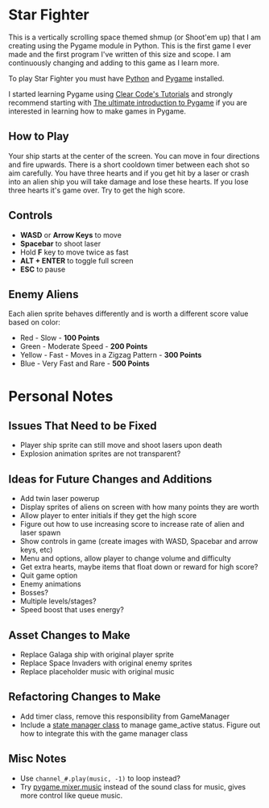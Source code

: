 # Star Fighter

This is a vertically scrolling space themed shmup (or Shoot'em up) that I am creating using the Pygame module in Python. This is the first game I ever made and the first program I've written of this size and scope. I am continuously changing and adding to this game as I learn more.

To play Star Fighter you must have [Python](https://www.python.org/) and [Pygame](https://www.pygame.org/) installed.

I started learning Pygame using [Clear Code's Tutorials](https://www.youtube.com/@ClearCode) and strongly recommend starting with [The ultimate introduction to Pygame](https://www.youtube.com/watch?v=AY9MnQ4x3zk) if you are interested in learning how to make games in Pygame.

## How to Play
Your ship starts at the center of the screen. You can move in four directions and fire upwards. There is a short cooldown timer between each shot so aim carefully. You have three hearts and if you get hit by a laser or crash into an alien ship you will take damage and lose these hearts. If you lose three hearts it's game over. Try to get the high score.

## Controls
* **WASD** or **Arrow Keys** to move
* **Spacebar** to shoot laser
* Hold **F** key to move twice as fast
* **ALT + ENTER** to toggle full screen
* **ESC** to pause

## Enemy Aliens
Each alien sprite behaves differently and is worth a different score value based on color:
* Red - Slow - **100 Points**
* Green - Moderate Speed - **200 Points**
* Yellow - Fast - Moves in a Zigzag Pattern - **300 Points**
* Blue - Very Fast and Rare - **500 Points**

# Personal Notes

## Issues That Need to be Fixed
* Player ship sprite can still move and shoot lasers upon death
* Explosion animation sprites are not transparent?

## Ideas for Future Changes and Additions
* Add twin laser powerup
* Display sprites of aliens on screen with how many points they are worth
* Allow player to enter initials if they get the high score
* Figure out how to use increasing score to increase rate of alien and laser spawn
* Show controls in game (create images with WASD, Spacebar and arrow keys, etc)
* Menu and options, allow player to change volume and difficulty
* Get extra hearts, maybe items that float down or reward for high score?
* Quit game option
* Enemy animations
* Bosses?
* Multiple levels/stages?
* Speed boost that uses energy?

## Asset Changes to Make
* Replace Galaga ship with original player sprite
* Replace Space Invaders with original enemy sprites
* Replace placeholder music with original music

## Refactoring Changes to Make
* Add timer class, remove this responsibility from GameManager
* Include a [state manager class](https://www.youtube.com/watch?v=j9yMFG3D7fg) to manage game_active status. Figure out how to integrate this with the game manager class

## Misc Notes
* Use `channel_#.play(music, -1)` to loop instead?
* Try [pygame.mixer.music](https://www.pygame.org/docs/ref/music.html) instead of the sound class for music, gives more control like queue music.